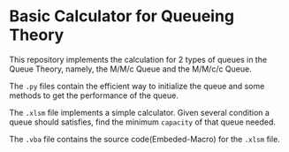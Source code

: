 # Basic Calculator for Queueing Theory
This repository implements the calculation for 2 types of queues in the Queue Theory, namely, the M/M/c Queue and the M/M/c/c Queue.

The `.py` files contain the efficient way to initialize the queue and some methods to get the performance of the queue.

The `.xlsm` file implements a simple calculator. Given several condition a queue should satisfies, find the minimum `capacity` of that queue needed.

The `.vba` file contains the source code(Embeded-Macro) for the `.xlsm` file.
